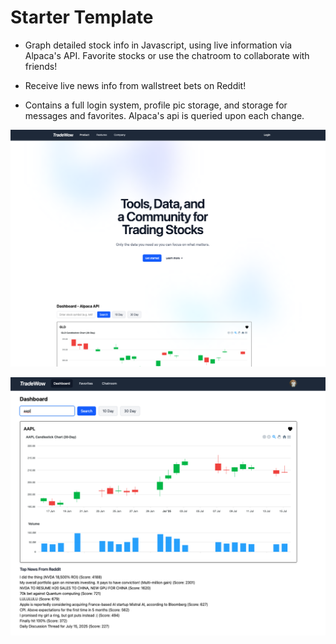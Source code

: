 # Starter Template
* Graph detailed stock info in Javascript, using live information via Alpaca's API. Favorite stocks or use the chatroom to collaborate with friends!

* Receive live news info from wallstreet bets on Reddit!

* Contains a full login system, profile pic storage, and storage for messages and favorites. Alpaca's api is queried upon each change.

![alt text](https://github.com/gsurmanski/tradewow/blob/main/screen1.png?raw=true)

![alt text](https://github.com/gsurmanski/tradewow/blob/main/screen2.png?raw=true)